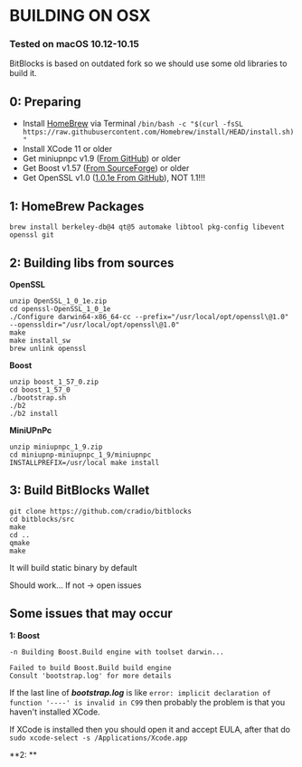 # BUILDING ON OSX
### Tested on macOS 10.12-10.15

BitBlocks is based on outdated fork so we should use some old libraries to build it.

## 0: Preparing
- Install [HomeBrew](https://brew.sh/) via Terminal `/bin/bash -c "$(curl -fsSL https://raw.githubusercontent.com/Homebrew/install/HEAD/install.sh)"`
- Install XCode 11 or older
- Get miniupnpc v1.9 ([From GitHub](https://github.com/miniupnp/miniupnp/archive/refs/tags/miniupnpc_1_9.zip)) or older
- Get Boost v1.57 ([From SourceForge](https://sourceforge.net/projects/boost/files/boost/1.57.0/boost_1_57_0.zip/download)) or older
- Get OpenSSL v1.0 ([1.0.1e From GitHub](https://github.com/openssl/openssl/archive/refs/tags/OpenSSL_1_0_1e.zip)), NOT 1.1!!!

## 1: HomeBrew Packages
`brew install berkeley-db@4 qt@5 automake libtool pkg-config libevent openssl git`

## 2: Building libs from sources

**OpenSSL**
```
unzip OpenSSL_1_0_1e.zip
cd openssl-OpenSSL_1_0_1e
./Configure darwin64-x86_64-cc --prefix="/usr/local/opt/openssl\@1.0" --openssldir="/usr/local/opt/openssl\@1.0"
make
make install_sw
brew unlink openssl
```

**Boost**

```
unzip boost_1_57_0.zip
cd boost_1_57_0
./bootstrap.sh
./b2
./b2 install
```

**MiniUPnPc**
```
unzip miniupnpc_1_9.zip
cd miniupnp-miniupnpc_1_9/miniupnpc
INSTALLPREFIX=/usr/local make install
```

## 3: Build BitBlocks Wallet
```
git clone https://github.com/cradio/bitblocks
cd bitblocks/src
make
cd ..
qmake
make
```
It will build static binary by default

Should work... If not -> open issues

## Some issues that may occur
**1: Boost**
```
-n Building Boost.Build engine with toolset darwin... 

Failed to build Boost.Build build engine
Consult 'bootstrap.log' for more details
```
If the last line of ***bootstrap.log*** is like `error: implicit declaration of function '----' is invalid in C99` then probably the problem is that you haven't installed XCode.

If XCode is installed then you should open it and accept EULA, after that do `sudo xcode-select -s /Applications/Xcode.app`

**2: **
